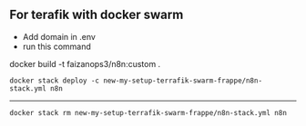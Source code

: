 ## For terafik with docker swarm

- Add domain in .env
- run this command

docker build -t faizanops3/n8n:custom .

```
docker stack deploy -c new-my-setup-terrafik-swarm-frappe/n8n-stack.yml n8n
```

---

```
docker stack rm new-my-setup-terrafik-swarm-frappe/n8n-stack.yml n8n
```
